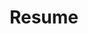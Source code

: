 ---
layout: pdf-view

icon: file-pdf
title: Resume

pdf: '%BASE_URL%/assets/pdf/OyendrilaResume.pdf'
---